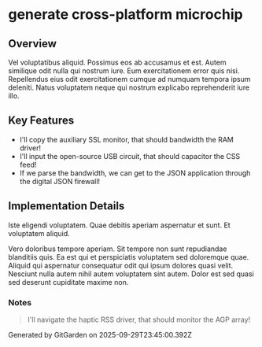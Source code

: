 # generate cross-platform microchip

## Overview
Vel voluptatibus aliquid. Possimus eos ab accusamus et est. Autem similique odit nulla qui nostrum iure. Eum exercitationem error quis nisi. Repellendus eius odit exercitationem cumque ad numquam tempora ipsum deleniti. Natus voluptatem neque qui nostrum explicabo reprehenderit iure illo.

## Key Features
- I'll copy the auxiliary SSL monitor, that should bandwidth the RAM driver!
- I'll input the open-source USB circuit, that should capacitor the CSS feed!
- If we parse the bandwidth, we can get to the JSON application through the digital JSON firewall!

## Implementation Details
Iste eligendi voluptatem. Quae debitis aperiam aspernatur et sunt. Et voluptatem aliquid.
 Vero doloribus tempore aperiam. Sit tempore non sunt repudiandae blanditiis quis. Ea est qui et perspiciatis voluptatem sed doloremque quae. Aliquid qui aspernatur consequatur odit qui ipsum dolores quasi velit. Nesciunt nulla autem nihil autem voluptatem sint autem. Dolor est sed quasi sed deserunt cupiditate maxime non.

### Notes
> I'll navigate the haptic RSS driver, that should monitor the AGP array!

Generated by GitGarden on 2025-09-29T23:45:00.392Z